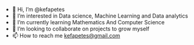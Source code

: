 - 👋 Hi, I’m @kefapetes
- 👀 I’m interested in Data science, Machine Learning and Data analytics
- 🌱 I’m currently learning Mathematics And Computer Science
- 💞️ I’m looking to collaborate on projects to grow myself
- 📫 How to reach me kefapetes@gmail.com

<!---
kefapetes/kefapetes is a ✨ special ✨ repository because its `README.md` (this file) appears on your GitHub profile.
You can click the Preview link to take a look at your changes.
--->
